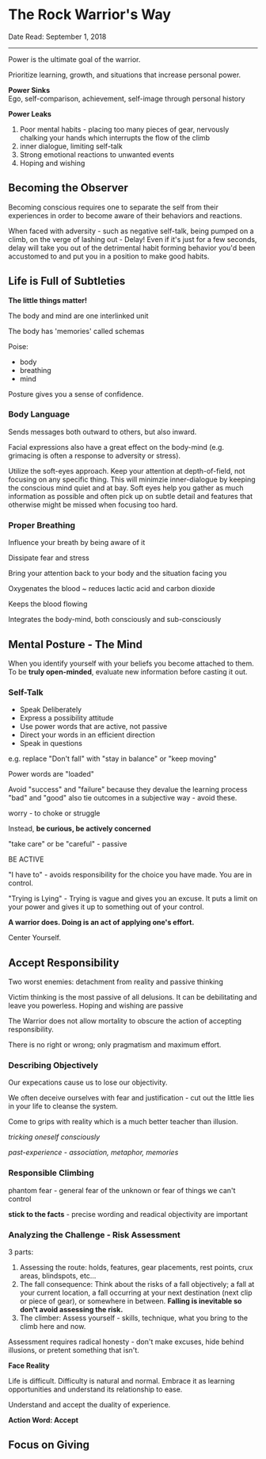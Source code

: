 # The Rock Warrior's Way

Date Read: September 1, 2018

--- 

Power is the ultimate goal of the warrior.

Prioritize learning, growth, and situations that increase personal power.

**Power Sinks**  
Ego, self-comparison, achievement, self-image through personal history

**Power Leaks**  
1. Poor mental habits - placing too many pieces of gear, nervously chalking your hands which interrupts the flow of the climb 
2. inner dialogue, limiting self-talk
3. Strong emotional reactions to unwanted events
4. Hoping and wishing




## Becoming the Observer

Becoming conscious requires one to separate the self from their experiences in order to become aware of their behaviors and reactions.

When faced with adversity - such as negative self-talk, being pumped on a climb, on the verge of lashing out - Delay! Even if it's just for a few seconds, delay will take you out of the detrimental habit forming behavior you'd been accustomed to and put you in a position to make good habits.

## Life is Full of Subtleties

**The little things matter!**

The body and mind are one interlinked unit

The body has 'memories' called schemas

Poise: 
- body
- breathing
- mind 

Posture gives you a sense of confidence. 

### Body Language  
Sends messages both outward to others, but also inward. 

Facial expressions also have a great effect on the body-mind (e.g. grimacing is often a response to adversity or stress).  

Utilize the soft-eyes approach. Keep your attention at depth-of-field, not focusing on any specific thing. This will minimzie inner-dialogue by keeping the conscious mind quiet and at bay. Soft eyes help you gather as much information as possible and often pick up on subtle detail and features that otherwise might be missed when focusing too hard.

### Proper Breathing
Influence your breath by being aware of it

Dissipate fear and stress

Bring your attention back to your body and the situation facing you

Oxygenates the blood ~ reduces lactic acid and carbon dioxide

Keeps the blood flowing

Integrates the body-mind, both consciously and sub-consciously

## Mental Posture - The Mind

When you identify yourself with your beliefs you become attached to them. To be **truly open-minded**, evaluate new information before casting it out.

### Self-Talk 
- Speak Deliberately
- Express a possibility attitude
- Use power words that are active, not passive
- Direct your words in an efficient direction
- Speak in questions

e.g. replace "Don't fall" with "stay in balance" or "keep moving"

Power words are "loaded"

Avoid "success" and "failure" because they devalue the learning process
"bad" and "good" also tie outcomes in a subjective way - avoid these.

worry - to choke or struggle

Instead, **be curious, be actively concerned**

"take care" or be "careful" - passive

BE ACTIVE

"I have to" - avoids responsibility for the choice you have made. You are in control.

"Trying is Lying" - Trying is vague and gives you an excuse. It puts a limit on your power and gives it up to something out of your control.

**A warrior does. Doing is an act of applying one's effort.**

Center Yourself.

## Accept Responsibility

Two worst enemies: detachment from reality and passive thinking

Victim thinking is the most passive of all delusions. It can be debilitating and leave you powerless. Hoping and wishing are passive

The Warrior does not allow mortality to obscure the action of accepting responsibility.

There is no right or wrong; only pragmatism and maximum effort.

### Describing Objectively
Our expecations cause us to lose our objectivity.

We often deceive ourselves with fear and justification - cut out the little lies in your life to cleanse the system.

Come to grips with reality which is a much better teacher than illusion.

*tricking oneself consciously*

*past-experience - association, metaphor, memories*

### Responsible Climbing

phantom fear - general fear of the unknown or fear of things we can't control

**stick to the facts** - precise wording and readical objectivity are important

### Analyzing the Challenge - Risk Assessment

3 parts: 

1. Assessing the route: holds, features, gear placements, rest points, crux areas, blindspots, etc...
2. The fall consequence: Think about the risks of a fall objectively; a fall at your current location, a fall occurring at your next destination (next clip or piece of gear), or somewhere in between. **Falling is inevitable so don't avoid assessing the risk.**
3. The climber: Assess yourself - skills, technique, what you bring to the climb here and now.

Assessment requires radical honesty - don't make excuses, hide behind illusions, or pretent something that isn't. 

**Face Reality**

Life is difficult. Difficulty is natural and normal. Embrace it as learning opportunities and understand its relationship to ease. 

Understand and accept the duality of experience. 

**Action Word: Accept**

## Focus on Giving




